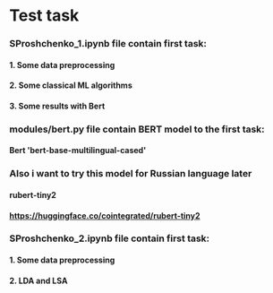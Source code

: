 # Test task
### SProshchenko_1.ipynb file contain first task:
#### 1. Some data preprocessing
#### 2. Some classical ML algorithms
#### 3. Some results with Bert

### modules/bert.py file contain BERT model to the first task:
#### Bert 'bert-base-multilingual-cased'

### Also i want to try this model for Russian language later
#### rubert-tiny2 
#### https://huggingface.co/cointegrated/rubert-tiny2

### SProshchenko_2.ipynb file contain first task:
#### 1. Some data preprocessing
#### 2. LDA and LSA